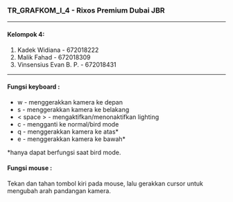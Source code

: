 ### TR_GRAFKOM_I_4 - Rixos Premium Dubai JBR

<hr>

#### Kelompok 4:
1. Kadek Widiana - 672018222
2. Malik Fahad - 672018309
3. Vinsensius Evan B. P. - 672018431

<hr>

#### Fungsi keyboard :
<ul>
    <li> w - menggerakkan kamera ke depan
    <li> s - menggerakkan kamera ke belakang
    <li> < space > - mengaktifkan/menonaktifkan lighting
    <li> c - mengganti ke normal/bird mode
    <li> q - menggerakkan kamera ke atas*
    <li> e - menggerakkan kamera ke bawah*
</ul>
*hanya dapat berfungsi saat bird mode.

#### Fungsi mouse :
Tekan dan tahan tombol kiri pada mouse, lalu gerakkan cursor untuk mengubah arah pandangan kamera.